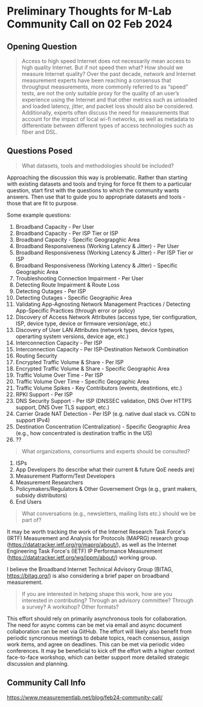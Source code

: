 # Preliminary Thoughts for M-Lab Community Call on 02 Feb 2024

## Opening Question
> Access to high speed Internet does not necessarily mean access to high quality Internet. But if not speed then what? How should we measure Internet quality?
> Over the past decade, network and Internet measurement experts have been reaching a consensus that throughput measurements, more commonly referred to as “speed” tests, are not the only suitable proxy for the quality of an user’s experience using the Internet and that other metrics such as unloaded and loaded latency, jitter, and packet loss should also be considered. Additionally, experts often discuss the need for measurements that account for the impact of local wi-fi networks, as well as metadata to differentiate between different types of access technologies such as fiber and DSL. 

## Questions Posed
> What datasets, tools and methodologies should be included?

Approaching the discussion this way is problematic. Rather than starting with existing datasets and tools and trying for force fit them to a particular question, start first with the questions to which the community wants answers. Then use that to guide you to appropriate datasets and tools - those that are fit to purpose. 

Some example questions:
1. Broadband Capacity - Per User
2. Broadband Capacity - Per ISP Tier or ISP
3. Broadband Capacity - Specific Geograpghic Area
4. Broadband Responsiveness (Working Latency & Jitter) - Per User
5. Broadband Responsiveness (Working Latency & Jitter) - Per ISP Tier or ISP
6. Broadband Responsiveness (Working Latency & Jitter) - Specific Geographic Area
7. Troubleshooting Connection Impairment - Per User
8. Detecting Route Impairment & Route Loss
9. Detecting Outages - Per ISP
10. Detecting Outages - Specific Geographic Area
11. Validating App-Agnosting Network Management Practices / Detecting App-Specific Practices (through error or policy)
12. Discovery of Access Network Attributes (access type, tier configuration, ISP, device type, device or firmware version/age, etc.)
13. Discovery of User LAN Attributes (network types, device types, operarting system versions, device age, etc.)
14. Interconnection Capacity - Per ISP
15. Interconnection Capacity - Per ISP-Destination Network Combination
16. Routing Security
17. Encrypted Traffic Volume & Share - Per ISP
18. Encrypted Traffic Volume & Share - Specific Geographic Area
19. Traffic Volume Over Time - Per ISP
20. Traffic Volume Over Time - Specific Geographic Area
21. Traffic Volume Spikes - Key Contributors (events, destintions, etc.)
22. RPKI Support - Per ISP
23. DNS Security Support - Per ISP (DNSSEC validation, DNS Over HTTPS support, DNS Over TLS support, etc.)
24. Carrier Grade NAT Detection - Per ISP (e.g. native dual stack vs. CGN to support IPv4)
25. Destination Concentration (Centralization) - Specific Geographic Area (e.g., how concentrated is destination traffic in the US)
29. ??

> What organizations, consortiums and experts should be consulted?

1. ISPs
2. App Developers (to describe what their current & future QoE needs are)
3. Measurement Platform/Test Developers
4. Measurement Researchers
5. Policymakers/Regulators & Other Governement Orgs (e.g., grant makers, subsidy distributors)
6. End Users

> What conversations (e.g., newsletters, mailing lists etc.) should we be part of?

It may be worth tracking the work of the Internet Research Task Force's (IRTF) Measurement and Analysis for Protocols (MAPRG) research group (https://datatracker.ietf.org/rg/maprg/about/), as well as the Internet Engineering Task Force's (IETF) IP Performance Measurement (https://datatracker.ietf.org/wg/ippm/about/) working group. 

I believe the Broadband Internet Technical Advisory Group (BITAG, https://bitag.org/) is also considering a brief paper on broadband measurement. 
 
> If you are interested in helping shape this work, how are you interested in contributing? Through an advisory committee? Through a survey? A workshop? Other formats?

This effort should rely on primarily asynchronous tools for collaboration. The need for async comms can be met via email and async document collaboration can be met via GitHub. The effort will likely also benefit from periodic syncronous meetings to debate topics, reach consensus, assign work items, and agree on deadlines. This can be met via periodic video conferences. It may be beneficial to kick off the effort with a higher context face-to-face workshop, which can better support more detailed strategic discussion and planning. 

## Community Call Info
https://www.measurementlab.net/blog/feb24-community-call/
